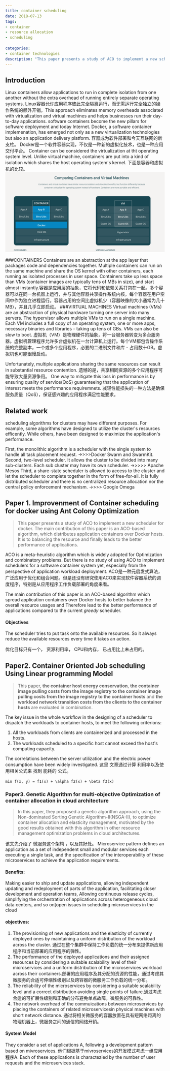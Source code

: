 ```yaml
---
title: container scheduling
date: 2018-07-13
tags:
- container
- resource allocation
- scheduling

categories:
- container technologies
description: "This paper presents a study of ACO to implement a new scheduler for docker. The main contribution of this paper is an ACO-based algorithm, which distributes application containers over Docker hosts. It is to balancing the resource and finally leads to the better performance of applications."
---
```

## Introduction
Linux containers allow applications to run in complete isolation from one another without the extra overhead of running entirely separate operating systems. Linux容器允许应用程序彼此完全隔离运行，而无需运行完全独立的操作系统的额外开销。This approach eliminates memory overheads associated with virtualization and virtual machines and helps businesses run their day-to-day applications. software containers become the new pillars for software deployment and today Internet. Docker, a software container implemenation, has emerged not only as a new virtualization technologies but also an application delivery platform. 容器成为软件部署和今天互联网的新支柱。 Docker是一个软件容器实现，不仅是一种新的虚拟化技术，也是一种应用交付平台。 Container can be considered the virtualization at tht operating system level. Unlike virtual machine, containers are put into a kind of isolation which shares the host operating system's kernel. 下面是容器和虚拟机的比较。
![](https://github.com/Titanssword/Notes/blob/master/pic/containers/container%20vs%20vm.PNG?raw=true)

###CONTAINERS
Containers are an abstraction at the app layer that packages code and dependencies together. Multiple containers can run on the same machine and share the OS kernel with other containers, each running as isolated processes in user space. Containers take up less space than VMs (container images are typically tens of MBs in size), and start almost instantly.容器是应用层的抽象，它将代码和依赖关系打包在一起。多个容器可以在同一台机器上运行，并与其他容器共享操作系统内核，每个容器在用户空间中作为独立进程运行。容器占用的空间比虚拟机少（容器映像的大小通常为几十MB），并且几乎立即启动。
###VIRTUAL MACHINES
Virtual machines (VMs) are an abstraction of physical hardware turning one server into many servers. The hypervisor allows multiple VMs to run on a single machine. Each VM includes a full copy of an operating system, one or more apps, necessary binaries and libraries - taking up tens of GBs. VMs can also be slow to boot.
虚拟机（VM）是物理硬件的抽象，将一台服务器转变为多台服务器。虚拟机管理程序允许多台虚拟机在一台计算机上运行。每个VM都包含操作系统的完整副本，一个或多个应用程序，必要的二进制文件和库 - 占用数十GB。虚拟机也可能很慢启动。

Unfortunately, multiple applications sharing the same resources can result in substantial resource contention. 遗憾的是，共享相同资源的多个应用程序可能导致大量资源争用。 One way to mitigate this loss in performance is by ensuring quality of service(QoS) guaranteeing that the application of interest meets the performance requiremnets. 减轻性能损失的一种方法是确保服务质量（QoS），保证感兴趣的应用程序满足性能要求。

## Related work
scheduling algorithms for clusters may have different purposes. For example, some algorithms have designed to utilize the cluster's resources efficently. While others, have been designed to maximize the application's performance.

First, the monolithic algorithm is a scheduler with the single system to handle all task placement request. ->>>>Docker Swarm and SwarmKit.
Second, two-level scheduler. It allows the cluster to be divided into many sub-clusters. Each sub cluster may have its own scheduler. ->>>>> Apache Mesos
Third, a share-state scheduler is allowed to access to the cluster and let the scheduler to complete together in the form of free-for-all. It is fully distributed scheduler and there is no centralized resource allocation nor the central policy enforcement mechanism. ->>>> Google Omega

## Paper 1. Improvenment of Container scheduling for docker using Ant Colony Optimization
> This paper presents a study of ACO to implement a new scheduler for docker. The main contribution of this paper is an ACO-based algorithm, which distributes application containers over Docker hosts. It is to balancing the resource and finally leads to the better performance of applications.

ACO is a meta-heuristic algorithm which is widely adopted for Optimization and combinatory problems. But there is no study of using ACO to implement schedulers for a software container system yet, especially from the perspective of application workload deployment. ACO是一种元启发式算法，广泛应用于优化和组合问题。但是还没有研究使用ACO来实现软件容器系统的调度程序，特别是从应用程序工作负载部署的角度来看。

The main contribution of this paper is an ACO-based algorithm which spread application containers over Docker hosts to better balance the overall resource usages and Therefore lead to the better performance of applications compared to the current *greedy* scheduler.

#### Objectives
The scheduler tries to put task onto the available resources. So it always reduce the available resources every time it takes an action.  

优化目标只有一个， 资源利用率， CPU和内存， 已占用比上未占用的。

## Paper2. Container Oriented Job scheduling Using Linear programming Model
> This paper, **the container host energy conservation**, **the container image pulling costs from the image registry to the container image pulling costs from the image registry to the container hosts** and **the workload network transition costs from the clients to the container hosts** are evaluated in combination.


The key issue in the whole workflow in the designing of a scheduler to dispatch the workloads to container hosts, to meet the following criterions:

1. All the workloads from clients are containerized and processed in the hosts.
2. The workloads scheduled to a specific host cannot exceed the host's computing capacity.

The correlations between the server utilization and the electric power consumption have been widely investigated.
 这里 文章通过计算 利用率以及使用相关公式来 找到 能耗的 公式。

`min f(x, y) = f1(x) + \alpha f2(x) + \beta f3(x)`

### Paper3.  Genetic Algorithm for multi-objective Optimization of container allocation in cloud architecture
> In this paper, they proposed a genetic algorithm approach, using the Non-dominated Sorting Genetic Algorithm-II(NSGA-II), to optimize container allocation and elasticity management, motivated by the good results obtained with this algorithm in other resource management optimization problems in cloud architectures.

该文先介绍了 微服务这个架构 ，以及其好处。
Microservice pattern defines an application as a set of independent small and modular services each executing a single task, and the specification of the interoperability of these microservices to achieve the application requirements.
####  Benefits:
Making easier to ship and update applications, allowing independent updating and redeployment of parts of the application, facilitating closer development and operation teams,
Allowing continuous release cycles, simplifying the orchestration of applications across heterogeneous cloud data centers, and so on[open issues in scheduling microservices in the cloud

#### objectives:

1. The provisioning of new applications and the elasticity of currently deployed ones by maintaining a uniform distribution of the workload across the cluster. 通过在整个集群中保持工作负载的统一分布来提供新应用程序和当前部署的应用程序的弹性。
2. The performance of the deployed applications and their assigned resources by considering a suitable scalability level of their microservices and a uniform distribution of the microservices workload across their containers.部署的应用程序及其分配的资源的性能，通过考虑其微服务的合适可伸缩性级别以及跨容器的微服务工作负载的统一分布。
3. The reliability of the microservices by considering a suitable scalability level and a correct distribution avoiding single points of failure.通过考虑合适的可扩展性级别和正确的分布避免单点故障，微服务的可靠性。
4. The network overhead of the commuications between microservices by placing the containers of related microservicesin physical machines with short network distance. 通过将相关微服务的容器放置在具有短网络距离的物理机器上，微服务之间的通信的网络开销。

#### System Model
They consider a set of applications A, following a development pattern based on mivroservices. 他们根据基于mivroservices的开发模式考虑一组应用程序A.
Each of these applications is charactezied by the number of user requests and the microservices stack.  
